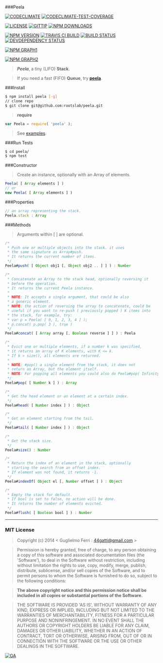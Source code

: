 ###Peela

[![CODECLIMATE](http://img.shields.io/codeclimate/github/rootslab/peela.svg?style=flat)](https://codeclimate.com/github/rootslab/peela)
[![CODECLIMATE-TEST-COVERAGE](http://img.shields.io/codeclimate/coverage/github/rootslab/peela.svg?style=flat)](https://codeclimate.com/github/rootslab/peela)

[![LICENSE](http://img.shields.io/badge/license-MIT-blue.svg?style=flat)](https://github.com/rootslab/peela#mit-license)
[![GITTIP](http://img.shields.io/gittip/rootslab.svg?style=flat)](https://www.gittip.com/rootslab/)
[![NPM DOWNLOADS](http://img.shields.io/npm/dm/peela.svg?style=flat)](http://npm-stat.com/charts.html?package=peela)

[![NPM VERSION](http://img.shields.io/npm/v/peela.svg?style=flat)](https://www.npmjs.org/package/peela)
[![TRAVIS CI BUILD](http://img.shields.io/travis/rootslab/peela.svg?style=flat)](http://travis-ci.org/rootslab/peela)
[![BUILD STATUS](http://img.shields.io/david/rootslab/peela.svg?style=flat)](https://david-dm.org/rootslab/peela)
[![DEVDEPENDENCY STATUS](http://img.shields.io/david/dev/rootslab/peela.svg?style=flat)](https://david-dm.org/rootslab/peela#info=devDependencies)

[![NPM GRAPH1](https://nodei.co/npm-dl/peela.png)](https://nodei.co/npm/peela/)

[![NPM GRAPH2](https://nodei.co/npm/peela.png?downloads=true&stars=true)](https://nodei.co/npm/peela/)


> **_Peela_**, a tiny (LIFO) **Stack**.

> If you need a fast (FIFO) __Queue__, try __[peela](https://github.com/rootslab/peela)__.

###Install

```bash
$ npm install peela [-g]
// clone repo
$ git clone git@github.com:rootslab/peela.git
```
> __require__ 

```javascript
var Peela = require( 'peela' );
```
> See [examples](example/).

###Run Tests

```bash
$ cd peela/
$ npm test
```
###Constructor

> Create an instance, optionally with an Array of elements.

```javascript
Peela( [ Array elements ] )
// or
new Peela( [ Array elements ] )
```

###Properties

```javascript
// an array representing the stack.
Peela.stack : Array
```

###Methods

> Arguments within [ ] are optional.

```javascript
/*
 * Push one or multiple objects into the stack. it uses
 * the same signature as Array#push.
 * It returns the current number of items.
 */
Peela#push( [ Object obj1 [, Object obj2 .. ] ] ) : Number

/*
 * Concatenate an Array to the stack head, optionally reversing it
 * before the operation.
 * It returns the current Peela instance.
 *
 * NOTE: It accepts a single argument, that could be also
 * a generic element.
 * NOTE: the action of reversing the array to concatenate, could be
 * useful if you want to re-push ( previously popped ) K items into
 * the stack, for example, try:
 * var p = Peela( [ 0, 1, 2, 3, 4 ] );
 * p.concat( p.pop( 3 ), true )
 */
Peela#concat( [ Array array [, Boolean reverse ] ] ) : Peela

/* 
 * Evict one or multiple elements, if a number k was specified,
 * it returns an array of K elements, with K <= k.
 * If k > size(), all elements are returned.
 *
 * NOTE: #pop() a single element from the stack, it does not
 * return an Array, but the element itself.
 * NOTE: For popping all elements you could also do Peela#pop( Infinity )
 */
Peela#pop( [ Number k ] ) : Array

/*
 * Get the head element or an element at a certain index.
 */
Peela#head( [ Number index ] ) : Object

/*
 * Get an element starting from the tail.
 */
Peela#tail( [ Number index ] ) : Object

/*
 * Get the stack size.
 */
Peela#size() : Number

/*
 * Return the index of an element in the stack, optionally
 * starting the search from an offset index.
 * If element was not found, it returns -1.
 */
Peela#indexOf( Object el [, Number offset ] ) : Object

/*
 * Empty the stack for default.
 * If bool is set to false, no action will be done.
 * It returns the number of elements evicted.
 */
Peela#flush( [ Boolean bool ] ) : Number

```

------------------------------------------------------------------------

### MIT License

> Copyright (c) 2014 &lt; Guglielmo Ferri : 44gatti@gmail.com &gt;

> Permission is hereby granted, free of charge, to any person obtaining
> a copy of this software and associated documentation files (the
> 'Software'), to deal in the Software without restriction, including
> without limitation the rights to use, copy, modify, merge, publish,
> distribute, sublicense, and/or sell copies of the Software, and to
> permit persons to whom the Software is furnished to do so, subject to
> the following conditions:

> __The above copyright notice and this permission notice shall be
> included in all copies or substantial portions of the Software.__

> THE SOFTWARE IS PROVIDED 'AS IS', WITHOUT WARRANTY OF ANY KIND,
> EXPRESS OR IMPLIED, INCLUDING BUT NOT LIMITED TO THE WARRANTIES OF
> MERCHANTABILITY, FITNESS FOR A PARTICULAR PURPOSE AND NONINFRINGEMENT.
> IN NO EVENT SHALL THE AUTHORS OR COPYRIGHT HOLDERS BE LIABLE FOR ANY
> CLAIM, DAMAGES OR OTHER LIABILITY, WHETHER IN AN ACTION OF CONTRACT,
> TORT OR OTHERWISE, ARISING FROM, OUT OF OR IN CONNECTION WITH THE
> SOFTWARE OR THE USE OR OTHER DEALINGS IN THE SOFTWARE.

[![GA](https://ga-beacon.appspot.com/UA-53998692-1/peela/Readme?pixel)](https://github.com/igrigorik/ga-beacon)